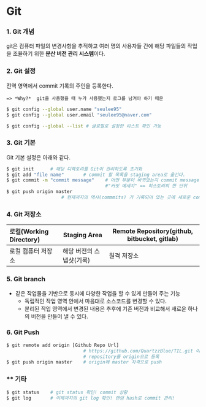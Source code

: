 # Git

### 1. Git 개념

git은 컴퓨터 파일의 변경사항을 추적하고 여러 명의 사용자들 간에 해당 파일들의 작업을 조율하기 위한 **분산 버전 관리 시스템**이다.



### 2. Git 설정

전역 영역에서 commit 기록의 주인을 등록한다.

 	=> *Why?*  git을 사용했을 때 누가 사용했는지 로그를 남겨야 하기 때문

```bash
$ git config --global user.name "seulee95"	
$ git config --global user.email "seulee95@naver.com"

$ git config --global --list # 글로벌로 설정한 리스트 확인 가능	
```



### 3. Git 기본

Git 기본 설정은 아래와 같다.

```bash
$ git init 		# 해당 디렉토리를 Git이 관리하도록 초기화
$ git add "file name"		# commit 할 목록을 staging area로 옮긴다.
$ git commit -m "commit message"	# 어떤 부분이 바뀌었는지 commit message를 남긴다. 
									#"커밋 메세지" == 히스토리의 한 단위
$ git push origin master	
					# 현재까지의 역사(commmits) 가 기록되어 있는 곳에 새로운 commit 반영
```



### 4. Git 저장소

| 로컬(Working Directory) | Staging Area             | Remote Repository(github, bitbucket, gitlab) |
| :---------------------- | ------------------------ | -------------------------------------------- |
| 로컬 컴퓨터 저장소      | 해당 버전의 스냅샷(기록) | 원격 저장소                                  |



### 5. Git branch

- 같은 작업물을 기반으로 동시에 다양한 작업을 할 수 있게 만들어 주는 기능
  - 독립적인 작업 영역 안에서 마음대로 소스코드를 변경할 수 있다. 
  - 분리된 작업 영역에서 변경된 내용은 추후에 기존 버전과 비교해서 새로운 하나의 버전을 만들어 낼 수 있다.



### 6. Git Push

```bash
$ git remote add origin [Github Repo Url]
							# https://github.com/QuartzzBlue/TIL.git 이라는
							# repository를 origin으로 등록
$ git push origin master	# origin에 master 자격으로 push
```



### ** 기타

```bash
$ git status	# git status 확인! commit 상황
$ git log		# 이제까지의 git log 확인! 랜덤 hash로 commit 관리!
```

